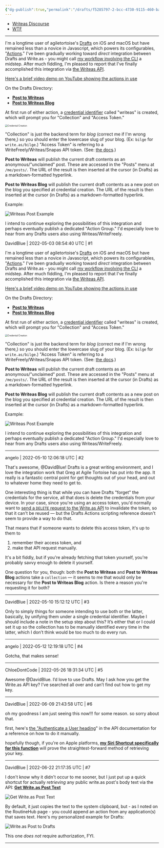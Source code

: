 ```yaml
---
{"dg-publish":true,"permalink":"/drafts/f5285797-2-bcc-4730-9115-460-ba-798-ac-18/","dgHomeLink":true,"dgPassFrontmatter":false}
---
```



- [Writeas Discourse](https://discuss.write.as/t/integration-with-drafts-via-the-writeas-api/5396)
- [WTF](https://davidblue.wtf/drafts/F5285797-2BCC-4730-9115-460BA798AC18.html)

---

I'm a longtime user of agiletortoise's [Drafts](https://apps.apple.com/us/app/drafts/id1435957248) on iOS and macOS but have remained less than a novice in Javascript, which powers its configurables, "[Actions](https://actions.getdrafts.com/drafts_actions?order=recent)." I've been gradually working toward *direct* integration between Drafts and Write.as - you might call [my workflow involving the CLI](https://bilge.world/automating-writeas-posts) a midstep. After much fiddling, I'm pleased to report that I've finally accomplished this integration via [the Writeas API](https://developers.write.as/docs/api).

[Here's a brief video demo on YouTube showing the actions in use](https://youtu.be/eu8R9xG5FNA)

On the Drafts Directory:

* [**Post to Writeas**](https://directory.getdrafts.com/a/1zO)
* [**Post to Writeas Blog**](https://directory.getdrafts.com/a/1zW)

At first run of either action, a [credential identifier](https://docs.getdrafts.com/docs/settings/credentials) called "writeas" is created, which will prompt you for "Collection" and "Access Token."

<img src="https://i.snap.as/pJISXQ04.jpeg" alt="Credential Creation" style="zoom:50%;" />

"Collection" is just the backend term for *blog* (correct me if I'm wrong there,) so you should enter the lowercase slug of your blog. (Ex: `bilge` for `write.as/bilge`.) "Access Token" is referring to a WriteFreely/Writeas/Snapas API token. (See: [the docs](https://developers.write.as/docs/api/#authenticate-a-user).)

**Post to Writeas** will publish the current draft contents as an anonymous/"unclaimed" post. These are accessed in the "Posts" menu at `/me/posts/`. The URL of the result is then inserted at the cursor (in Drafts) as a markdown-formatted hyperlink.

**Post to Writeas Blog** will publish the current draft contents as a new post on the blog you specified at credential creation. The URL of the result is then inserted at the cursor (in Drafts) as a markdown-formatted hyperlink.

Example: 

![Writeas Post Example](https://i.snap.as/eX3955BL.png)

I intend to continue exploring the possibilities of this integration and perhaps eventually publish a dedicated "Action Group." I'd especially love to hear from any Drafts users also using Writeas/WriteFreely. 

DavidBlue | 2022-05-03 08:54:40 UTC | #1

I'm a longtime user of agiletortoise's [Drafts](https://apps.apple.com/us/app/drafts/id1435957248) on iOS and macOS but have remained less than a novice in Javascript, which powers its configurables, "[Actions](https://actions.getdrafts.com/drafts_actions?order=recent)." I've been gradually working toward *direct* integration between Drafts and Write.as - you might call [my workflow involving the CLI](https://bilge.world/automating-writeas-posts) a midstep. After much fiddling, I'm pleased to report that I've finally accomplished this integration via [the Writeas API](https://developers.write.as/docs/api).

[Here's a brief video demo on YouTube showing the actions in use](https://youtu.be/eu8R9xG5FNA)

On the Drafts Directory:

* [**Post to Writeas**](https://directory.getdrafts.com/a/1zO)
* [**Post to Writeas Blog**](https://directory.getdrafts.com/a/1zW)

At first run of either action, a [credential identifier](https://docs.getdrafts.com/docs/settings/credentials) called "writeas" is created, which will prompt you for "Collection" and "Access Token."

<img src="https://i.snap.as/pJISXQ04.jpeg" alt="Credential Creation" style="zoom:50%;" />

"Collection" is just the backend term for *blog* (correct me if I'm wrong there,) so you should enter the lowercase slug of your blog. (Ex: `bilge` for `write.as/bilge`.) "Access Token" is referring to a WriteFreely/Writeas/Snapas API token. (See: [the docs](https://developers.write.as/docs/api/#authenticate-a-user).)

**Post to Writeas** will publish the current draft contents as an anonymous/"unclaimed" post. These are accessed in the "Posts" menu at `/me/posts/`. The URL of the result is then inserted at the cursor (in Drafts) as a markdown-formatted hyperlink.

**Post to Writeas Blog** will publish the current draft contents as a new post on the blog you specified at credential creation. The URL of the result is then inserted at the cursor (in Drafts) as a markdown-formatted hyperlink.

Example: 

![Writeas Post Example](https://i.snap.as/eX3955BL.png)

I intend to continue exploring the possibilities of this integration and perhaps eventually publish a dedicated "Action Group." I'd especially love to hear from any Drafts users also using Writeas/WriteFreely.

-------------------------

angelo | 2022-05-10 12:06:18 UTC | #2

That's awesome, @DavidBlue! Drafts is a great writing environment, and I love the integration work that Greg at Agile Tortoise has put into the app. It really is a fantastic central point for get thoughts out of your head, and out to whatever home they need to get to.

One interesting thing is that while you can have Drafts "forget" the credentials for the service, all that does is delete the credentials from your device. In your case, since you're using an access token, you'd normally want to [send a `DELETE` request to the Write.as API](https://developers.write.as/docs/api/?shell#log-user-out) to invalidate the token, so that it can't be reused — but the Drafts Actions scripting reference doesn't seem to provide a way to do that.

That means that if someone wants to delete this access token, it's up to them to 
1. remember their access token, and
2. make that API request manually.

It's a bit fiddly, but if you're already fetching that token yourself, you're probably savvy enough to delete it yourself.

One question for you, though: both the **Post to Writeas** and **Post to Writeas Blog** actions take a `collection` — it seems to me that would only be necessary for the **Post to Writeas Blog** action. Is there a reason you're requesting it for both?

-------------------------

DavidBlue | 2022-05-10 15:12:12 UTC | #3

Only to simply things for someone intending to use both or the latter, basically, by unifying them under a single credential identifier. Maybe I should include a note in the setup step about this? It’s either that or I could set it up so the collection has to be manually identified every time in the latter, which I don’t think would be too much to do every run.

-------------------------

angelo | 2022-05-12 12:19:18 UTC | #4

Gotcha, that makes sense!

-------------------------

ChloeDontCode | 2022-05-26 18:31:34 UTC | #5

Awesome @DavidBlue. I’d love to use Drafts. May I ask how you get the Write.as API key? I’ve searched all over and can’t find out how to get my key.

-------------------------

DavidBlue | 2022-06-09 21:43:58 UTC | #6

oh my goodness I am just seeing this now!!! for some reason. so sorry about that.

first, here's [the "Authenticate a User heading](https://developers.write.as/docs/api/?go#authenticate-a-user)" in the API documentation for a reference on how to do it manually.

hopefully though, if you're on Apple platforms, [**my Siri Shortcut specifically for this function**](https://routinehub.co/shortcut/11589/)[](https://routinehub.co/shortcut/11589/) will prove the straightest-forward method of retrieving your key.

-------------------------

DavidBlue | 2022-06-22 21:17:35 UTC | #7

I don't know why it didn't occur to me sooner, but I just put up a quick shortcut for actually *retrieving* any public write.as post's body text via the API: [**Get Write.as Post Text**](https://routinehub.co/shortcut/12340/)

![Get Write.as Post Text](https://i.snap.as/8raVWxyA.png)

By default, it just copies the text to the system clipboard, but - as I noted on the RoutineHub page - you could append an action from any application(s) that saves text. Here's my personalized example for Drafts:

![Write.as Post to Drafts](https://i.snap.as/wTPwI0Wj.png)

This one *does not* require authorization, FYI.

-------------------------